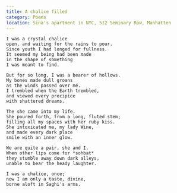 ```yaml
---
title: A chalice filled
category: Poems
location: Sina's apartment in NYC, 512 Seminary Row, Manhatten
---
```


    I was a crystal chalice
    open, and waiting for the rains to pour.
    Since youth I had longed for fullness.
    It seemed my being had been made
    in the shape of something
    I was meant to find.

    But for so long, I was a bearer of hollows.
    My bones made dull groans
    as the winds passed over me.
    I trembled when the Earth trembled,
    and viewed every precipice
    with shattered dreams.

    The she came into my life.
    She poured forth, from a long, fluted stem;
    filling all my spaces with her ruby kiss.
    She intoxicated me, my lady Wine,
    and made every dark place
    smile with an inner glow.

    We are quite a pair, she and I.
    When other lips come for *sohbat*
    they stumble away down dark alleys,
    unable to bear the heady laughter.

    I was a chalice, once;
    now I am only a taste, divine,
    borne aloft in Saghi's arms.


